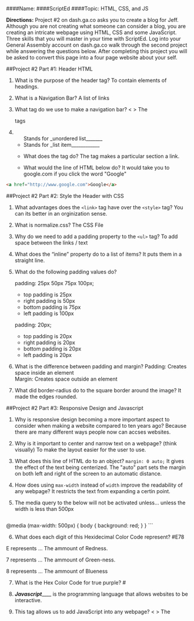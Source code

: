 ####Name:
####ScriptEd
####Topic: HTML, CSS, and JS

**Directions:** Project #2 on dash.ga.co asks you to create a blog for Jeff. Although you are not creating what someone can consider a blog, you are creating an intricate webpage using HTML, CSS and some JavaScript. Three skills that you will master in your time with ScriptEd. Log into your General Assembly account on dash.ga.co walk through the second project while answering the questions below. After completing this project you will be asked to convert this page into a four page website about your self.


##Project #2 Part #1: Header HTML
1. What is the purpose of the header tag?
    To contain elements of headings.

2. What is a Navigation Bar?
    A list of links

3. What tag do we use to make a navigation bar? <      >
    The <ul></ul> tags

4.  <ul> Stands for _unordered list_______
    <li> Stands for _list item____________

5. What does the <a> tag do?
    The <a> tag makes a particular section a link.

6. What would the line of HTML below do?
    It would take you to google.com if you click the word "Google"

``` html
<a href="http://www.google.com">Google</a>
```

##Project #2 Part #2: Style the Header with CSS

1. What advantages does the `<link>` tag have over the `<style>` tag?
    You can its better in an orginization sense.

2. What is normalize.css?
    The CSS File

3. Why do we need to add a padding property to the `<ul>` tag?
    To add space between the links / text

4. What does the “inline” property do to a list of items?
    It puts them in a straight line.

5. What do the following padding values do?
    


    padding: 25px 50px 75px 100px;

    * top padding is 25px
    * right padding is 50px
    * bottom padding is 75px
    * left padding is 100px

    padding: 20px;

    * top padding is 20px
    * right padding is 20px
    * bottom padding is 20px
    * left padding is 20px

6. What is the difference between padding and margin?
    Padding: Creates space inside an element    
    Margin: Creates space outside an element

7. What did border-radius do to the square border around the image?
    It made the edges rounded.

##Project #2 Part #3: Responsive Design and Javascript

1. Why is responsive design becoming a more important aspect to consider when making a website compared to ten years ago?
    Because there are many different ways people now can accses websites.

2. Why is it important to center and narrow text on a webpage? (think visually)
    To make the layout easier for the user to use.

3. What does this line of HTML do to an object? `margin: 0 auto;`
    It gives the effect of the text being centerized. The "auto" part sets the margin on both left and right of the screen to an automatic distance. 

4. How does using `max-width` instead of `width` improve the readability of any webpage?
    It restricts the text from expanding a certin point.

5. The media query to the below  will not be activated unless…
    unless the width is less than 500px

    ``` css
@media (max-width: 500px) {
    body {
        background: red;
    }
}
    ```

6. What does each digit of this Hexidecimal Color Code represent? #E78

 E represents ... The ammount of Redness.

 7 represents ... The ammount of Green-ness.

 8 represents ... The ammount of Blueness

7. What is the Hex Color Code for true purple?  #

8. ___Javascript_______ is the programming language that allows websites to be interactive.

9. This tag allows us to add JavaScript into any webpage? <          >
    The <script> tag

10. What is an event?

11. How does JavaScript use events?

**Activity** Copy all the text from your project so far into a new JS Bin workspace. From there you can change the site to an “About Me” website about yourself. To do this you will need to do the following:

- Manipulate much of the text and tags to represent yourself… Not Jeff

- Make sure that your "Like" button functions. If it does not work ask a teacher for guidance.



